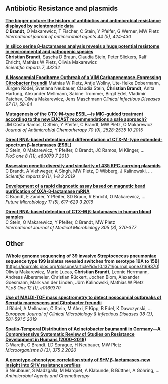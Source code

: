 ## Antibiotic Resistance and plasmids
[**The bigger picture: the history of antibiotics and antimicrobial resistance displayed by scientometric data**](https://www.sciencedirect.com/science/article/abs/pii/S092485791400243X)  
**C Brandt**, O Makarewicz, T Fischer, C Stein, Y Pfeifer, G Werner, MW Pletz  
*International journal of antimicrobial agents 44 (5), 424-430*

[**In silico serine β-lactamases analysis reveals a huge potential resistome in environmental and pathogenic species**](https://www.nature.com/articles/srep43232)  
**Christian Brandt**, Sascha D Braun, Claudia Stein, Peter Slickers, Ralf Ehricht, Mathias W Pletz, Oliwia Makarewicz  
*Scientific reports 7, 43232*

[**A Nosocomial Foodborne Outbreak of a VIM Carbapenemase-Expressing Citrobacter freundii**](https://academic.oup.com/cid/article/67/1/58/4809943)
Mathias W Pletz, Antje Wollny, Ute-Heike Dobermann, Jürgen Rödel, Svetlana Neubauer, Claudia Stein, **Christian Brandt**, Anita Hartung, Alexander Mellmann, Sabine Trommer, Birgit Edel, Vladimir Patchev, Oliwia Makarewicz, Jens Maschmann
*Clinical Infectious Diseases 67 (1), 58-64*

[**Mutagenesis of the CTX-M-type ESBL—is MIC-guided treatment according to the new EUCAST recommendations a safe approach?**]()  
JM Costa Ramos, C Stein, Y Pfeifer, C Brandt, MW Pletz, O Makarewicz  
*Journal of Antimicrobial Chemotherapy 70 (9), 2528-2535	10	2015*

[**Direct RNA-based detection and differentiation of CTX-M-type extended-spectrum β-lactamases (ESBL)**]()  
C Stein, O Makarewicz, Y Pfeifer, C Brandt, JC Ramos, M Klinger, ...  
*PloS one 8 (11), e80079	7	2013*

[**Assessing genetic diversity and similarity of 435 KPC-carrying plasmids**]()  
C Brandt, A Viehweger, A Singh, MW Pletz, D Wibberg, J Kalinowski, ...  
*Scientific reports 9 (1), 1-8	3	2019*

[**Development of a rapid diagnostic assay based on magnetic bead purification of OXA-β-lactamase mRNA**]()  
C Brandt, E Zander, Y Pfeifer, SD Braun, R Ehricht, O Makarewicz, ...  
*Future Microbiology 11 (5), 617-629	3	2016*

[**Direct RNA-based detection of CTX-M β-lactamases in human blood samples**]()  
C Stein, O Makarewicz, Y Pfeifer, C Brandt, MW Pletz  
*International Journal of Medical Microbiology 305 (3), 370-377*

## Other

[**Whole genome sequencing of 39 invasive Streptococcus pneumoniae sequence type 199 isolates revealed switches from serotype 19A to 15B**] (https://journals.plos.org/plosone/article?id=10.1371/journal.pone.0169370)  
Oliwia Makarewicz, Marie Lucas, **Christian Brandt**, Leonie Herrmann, Andreas Albersmeier, Christian Rückert, Jochen Blom, Alexander Goesmann, Mark van der Linden, Jörn Kalinowski, Mathias W Pletz  
*PLoS One 12 (1), e0169370*

[**Use of MALDI-TOF mass spectrometry to detect nosocomial outbreaks of Serratia marcescens and Citrobacter freundii**]()  
J Rödel, A Mellmann, C Stein, M Alexi, F Kipp, B Edel, K Dawczynski, ...  
*European Journal of Clinical Microbiology & Infectious Diseases 38 (3), 581-591	5	2019*

[**Spatio-Temporal Distribution of Acinetobacter baumannii in Germany—A Comprehensive Systematic Review of Studies on Resistance Development in Humans (2000–2018)**]()  
G Wareth, C Brandt, LD Sprague, H Neubauer, MW Pletz  
*Microorganisms 8 (3), 375	2	2020*

[**A genotype-phenotype correlation study of SHV β-lactamases-new insight into SHV resistance profiles**]()  
S Neubauer, S Madzgalla, M Marquet, A Klabunde, B Büttner, A Göhring, ...  
*Antimicrobial Agents and Chemotherapy*
